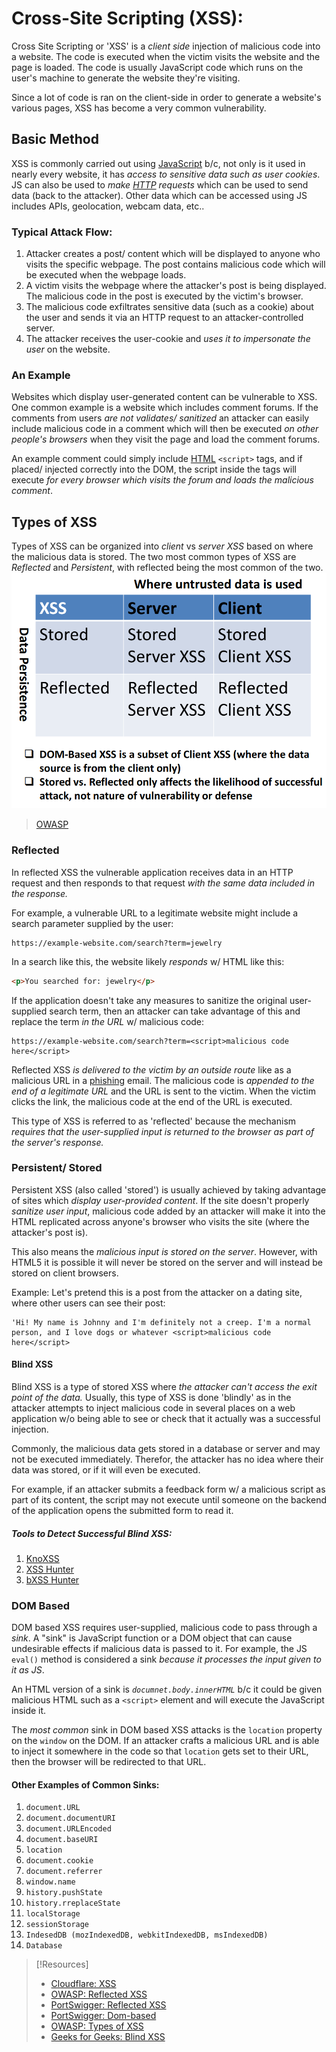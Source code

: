 
# Cross-Site Scripting (XSS):
Cross Site Scripting or 'XSS' is a *client side* injection of malicious code into a website. The code is executed when the victim visits the website and the page is loaded. The code is usually JavaScript code which runs on the user's machine to generate the website they're visiting.

Since a lot of code is ran on the client-side in order to generate a website's various pages, XSS has become a very common vulnerability.
## Basic Method
XSS is commonly carried out using [JavaScript](/coding/languages/javascript.md) b/c, not only is it used in nearly every website, it has *access to sensitive data such as user cookies*. JS can also be used to *make [HTTP](/networking/protocols/HTTP.md) requests* which can be used to send data (back to the attacker). Other data which can be accessed using JS includes APIs, geolocation, webcam data, etc..
### Typical Attack Flow:
1. Attacker creates a post/ content which will be displayed to anyone who visits the specific webpage. The post contains malicious code which will be executed when the webpage loads.
2. A victim visits the webpage where the attacker's post is being displayed. The malicious code in the post is executed by the victim's browser.
3. The malicious code exfiltrates sensitive data (such as a cookie) about the user and sends it via an HTTP request to an attacker-controlled server.
4. The attacker receives the user-cookie and *uses it to impersonate the user* on the website.
### An Example
Websites which display user-generated content can be vulnerable to XSS. One common example is a website which includes comment forums. If the comments from users *are not validates/ sanitized* an attacker can easily include malicious code in a comment which will then be executed *on other people's browsers* when they visit the page and load the comment forums.

An example comment could simply include [HTML](/coding/languages/HTML.md) `<script>` tags, and if placed/ injected correctly into the DOM, the script inside the tags will execute *for every browser which visits the forum and loads the malicious comment*.
## Types of XSS
Types of XSS can be organized into *client* vs *server XSS* based on where the malicious data is stored. The two most common types of XSS are *Reflected* and *Persistent*, with reflected being the most common of the two.
![](/cybersecurity/cybersecurity-pics/xss-1.png)
> [OWASP](https://owasp.org/www-community/Types_of_Cross-Site_Scripting)
### Reflected
In reflected XSS the vulnerable application receives data in an HTTP request and then responds to that request *with the same data included in the response.* 

For example, a vulnerable URL to a legitimate website might include a search parameter supplied by the user:
```URL
https://example-website.com/search?term=jewelry
```
In a search like this, the website likely *responds* w/ HTML like this:
```HTML
<p>You searched for: jewelry</p>
```
If the application doesn't take any measures to sanitize the original user-supplied search term, then an attacker can take advantage of this and replace the term *in the URL* w/ malicious code:
```url
https://example-website.com/search?term=<script>malicious code here</script>
```
Reflected XSS *is delivered to the victim by an outside route* like as a malicious URL in a [phishing](/cybersecurity/TTPs/delivery/phishing.md) email. The malicious code is *appended to the end of a legitimate URL* and the URL is sent to the victim. When the victim clicks the link, the malicious code at the end of the URL is executed.

This type of XSS is referred to as 'reflected' because the mechanism *requires that the user-supplied input is returned to the browser as part of the server's response.*
### Persistent/ Stored
Persistent XSS (also called 'stored') is usually achieved by taking advantage of sites which *display user-provided content*. If the site doesn't properly *sanitize user input*, malicious code added by an attacker will make it into the HTML replicated across anyone's browser who visits the site (where the attacker's post is).

This also means the *malicious input is stored on the server*. However, with HTML5 it is possible it will never be stored on the server and will instead be stored on client browsers.

Example:
Let's pretend this is a post from the attacker on a dating site, where other users can see their post:
```
'Hi! My name is Johnny and I'm definitely not a creep. I'm a normal person, and I love dogs or whatever <script>malicious code here</script>
```
#### Blind XSS
Blind XSS is a type of stored XSS where *the attacker can't access the exit point of the data.* Usually, this type of XSS is done 'blindly' as in the attacker attempts to inject malicious code in several places on a web application w/o being able to see or check that it actually was a successful injection.

Commonly, the malicious data gets stored in a database or server and may not be executed immediately. Therefor, the attacker has no idea where their data was stored, or if it will even be executed.

For example, if an attacker submits a feedback form w/ a malicious script as part of its content, the script may not execute until someone on the backend of the application opens the submitted form to read it.
##### Tools to Detect Successful Blind XSS:
1. [KnoXSS](https://knoxss.me/)
2. [XSS Hunter](https://github.com/mandatoryprogrammer/xsshunter-express)
3. [bXSS Hunter](https://bxsshunter.com/)
### DOM Based
DOM based XSS requires user-supplied, malicious code to pass through a *sink*. A "sink" is JavaScript function or a DOM object that can cause undesirable effects if malicious data is passed to it. For example, the JS `eval()` method is considered a sink *because it processes the input given to it as JS*.

An HTML version of a sink is *`documnet.body.innerHTML`* b/c it could be given malicious HTML such as a `<script>` element and will execute the JavaScript inside it.

The *most common* sink in DOM based XSS attacks is the `location` property on the `window` on the DOM. If an attacker crafts a malicious URL and is able to inject it somewhere in the code so that `location` gets set to their URL, then the browser will be redirected to that URL.
#### Other Examples of Common Sinks:
1. `document.URL`
2. `document.documentURI`
3. `document.URLEncoded`
4. `document.baseURI`
5. `location`
6. `document.cookie`
7. `document.referrer`
8. `window.name`
9. `history.pushState`
10. `history.rreplaceState`
11. `localStorage`
12. `sessionStorage`
13. `IndesedDB (mozIndexedDB, webkitIndexedDB, msIndexedDB)`
14. `Database`

> [!Resources]
> - [Cloudflare: XSS](https://www.cloudflare.com/learning/security/threats/cross-site-scripting/)
> - [OWASP: Reflected XSS](https://owasp.org/www-community/attacks/xss/#reflected-xss-attacks)
> - [PortSwigger: Reflected XSS](https://portswigger.net/web-security/cross-site-scripting/reflected)
> - [PortSwigger: Dom-based](https://portswigger.net/web-security/dom-based)
> - [OWASP: Types of XSS](https://owasp.org/www-community/Types_of_Cross-Site_Scripting)
> - [Geeks for Geeks: Blind XSS](https://www.geeksforgeeks.org/understanding-blind-xss-for-bug-bounty-hunting/#)





